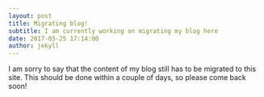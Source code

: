 ```yaml
---
layout: post
title: Migrating blog!
subtitle: I am currently working on migrating my blog here
date: 2017-05-25 17:14:00
author: jekyll
---
```

I am sorry to say that the content of my blog still has to be migrated to this site. This should be done within a couple of days, so please come back soon!